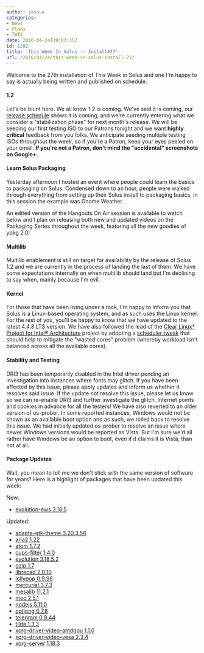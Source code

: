 ```yaml
---
author: joshua
categories:
- News
- Plans
- TWIS
date: 2016-04-24T19:03:35Z
id: 1282
title: 'This Week In Solus -- Install#27'
url: /2016/04/24/this-week-in-solus-install-27/
--- 
```

Welcome to the 27th installation of This Week in Solus and one I'm happy to say is actually being written and published on schedule. 

#### 1.2

Let's be blunt here. We all know 1.2 is coming. We've said it is coming, our [release schedule](https://solus-project.com/release-cycle/) shows it is coming, and we're currently entering what we consider a "stabilization phase" for next month's release.
We will be seeding our first testing ISO to our Patrons tonight and we want **highly critical** feedback from you folks. We anticipate seeding multiple testing ISOs throughout the week, so if you're a Patron, keep your eyes peeled on your email. 
**If you're not a Patron, don't mind the "accidental" screenshots on Google+.**

#### Learn Solus Packaging
Yesterday afternoon I hosted an event where people could learn the basics to packaging on Solus. Condensed down to an hour, people were walked through everything from setting up their Solus install to packaging basics, in this session the example was 
Gnome Weather.

An edited version of the Hangouts On Air session is available to watch below and I plan on releasing both new and updated videos on the Packaging Series throughout the week, featuring all the new goodies of ypkg 2.0!

#### Multilib

Multilib enablement is still on target for availability by the release of Solus 1.2 and we are currently in the process of landing the last of them. We have some expectations internally on when multilib should land but I'm declining to say when, mainly because 
I'm evil.

#### Kernel

For those that have been living under a rock, I'm happy to inform you that Solus is a Linux-based operating system, and as such uses the Linux kernel. For the rest of you, you'll be happy to know that we have updated to the latest 4.4.8 LTS version. We 
have also followed the lead of the [Clear Linux* Project for Intel® Architecture](https://clearlinux.org/) project by adopting a 
[scheduler tweak](https://git.solus-project.com/packages/kernel/commit/?id=ba0d14e1a6ed926d845bf403cd2149675664813f) that should help to mitigate the "wasted cores" problem (whereby workload isn't balanced across all the available cores).

#### Stability and Testing

DRI3 has been temporarily disabled in the Intel driver pending an investigation into instances where fonts may glitch. If you have been affected by this issue, please apply updates and inform us whether it resolves said issue. If the update not resolve this 
issue, please let us know so we can re-enable DRI3 and further investigate the glitch. Internet points and cookies in advance for all the testers!
We have also reverted to an older version of os-prober. In some reported instances, Windows would not be shown as an available boot option and as such, we rolled back to resolve this issue. We had initially updated os-prober to resolve an issue where 
newer Windows versions would be reported as Vista. But I'm sure we'd all rather have Windows be an option to boot, even if it claims it is Vista, than not at all.

#### Package Updates
Wait, you mean to tell me we don't stick with the same version of software for years? Here is a highlight of packages that have been updated this week:

New:

- [evolution-ews 3.18.5](https://git.solus-project.com/packages/evolution-ews/commit/?id=54d5d69d712a0bb4f399404dbf5661bb7d8c7c43)

Updated:

- [adapta-gtk-theme 3.20.3.56](https://git.solus-project.com/packages/adapta-gtk-theme/commit/?id=05a258f27de100390f7a6347316eb1ea15c87fde)
- [aria2 1.22](https://git.solus-project.com/packages/aria2/commit/?id=ca3f6de0766c2fb49e160e0341052c42d37ce692)
- [atom 1.7.2](https://git.solus-project.com/packages/atom/commit/?id=4293f96719b00544352e41668977b91dc97c15c0)
- [cups-filter 1.4.0](https://git.solus-project.com/packages/cups-filters/commit/?id=2d6569b79651bac84c69606fb6d07410c15286e9)
- [evolution 3.18.5.2](https://git.solus-project.com/packages/evolution/commit/?id=c1643028ce689d95971c071257f62404abfe01e5)
- [gzip 1.7](https://git.solus-project.com/packages/gzip/commit/?id=cb6aa3e95f2ec9d811db88b8106ca8c88cf08a51)
- [librecad 2.0.10](https://git.solus-project.com/packages/librecad/commit/?id=a231146390b4be8ab28784f8764c6e749299d712)
- [lollypop 0.9.98](https://git.solus-project.com/packages/lollypop/commit/?id=651a6c961f53c29dc5d64214e335d092efedef4e)
- [mercurial 3.7.3](https://git.solus-project.com/packages/mercurial/commit/?id=c6302b847ef3a2e6b66d62c5b2d01ed2011d3006)
- [mesalib 11.2.1](https://git.solus-project.com/packages/mesalib/commit/?id=f3a6c6a43673b32b4bd7aae3737d910b606b96e9)
- [moc 2.5.1](https://git.solus-project.com/packages/moc/commit/?id=527e3b093293226caf972822ea3157811a56ffd6)
- [nodejs 5.11.0](https://git.solus-project.com/packages/nodejs/commit/?id=0ffd6b13e8ed08228dfa2390b3c70799057b7e1b)
- [optipng 0.7.6](https://git.solus-project.com/packages/optipng/commit/?id=0bb9830a4aa13e16e7520a2331eb2580a386d0b8)
- [telegram 0.9.44](https://git.solus-project.com/packages/telegram/commit/?id=9062b48adde6faf6bbfeb6b25e932b466f5ab0e3)
- [tilda 1.3.3](https://git.solus-project.com/packages/tilda/commit/?id=55ecf3ed887033f5536bc6e3ba7bccb8dfa2facf)
- [xorg-driver-video-amdgpu 1.1.0](https://git.solus-project.com/packages/xorg-driver-video-amdgpu/commit/?id=0edb1d3c9b348b3bfeec479f8f5d1e3adb39f883)
- [xorg-driver-video-vesa 2.3.4](https://git.solus-project.com/packages/xorg-driver-video-vesa/commit/?id=dc79984129c9f66b566c1a68afc4ef9631bf077f)
- [xorg-server 1.18.3](https://git.solus-project.com/packages/xorg-server/commit/?id=ec4b810115508571fdee7ceadeef8ee445bd9a0b)